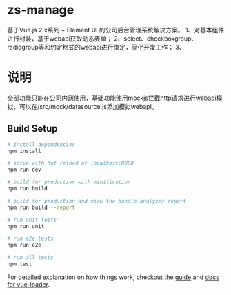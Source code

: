 # zs-manage #
基于Vue.js 2.x系列 + Element UI 的公司后台管理系统解决方案。
1、对基本组件进行封装，基于webapi获取动态表单；
2、select、checkboxgroup、radiogroup等和约定格式的webapi进行绑定，简化开发工作；
3、
# 说明 #
全部功能只能在公司内网使用，基础功能使用mockjs拦截http请求进行webapi模拟，可以在/src/mock/datasource.js添加模拟webapi。
## Build Setup

``` bash
# install dependencies
npm install

# serve with hot reload at localhost:8080
npm run dev

# build for production with minification
npm run build

# build for production and view the bundle analyzer report
npm run build --report

# run unit tests
npm run unit

# run e2e tests
npm run e2e

# run all tests
npm test
```

For detailed explanation on how things work, checkout the [guide](http://vuejs-templates.github.io/webpack/) and [docs for vue-loader](http://vuejs.github.io/vue-loader).
